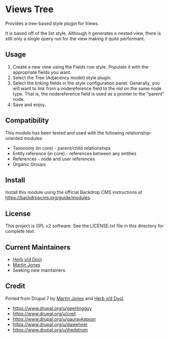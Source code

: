 # Views Tree

Provides a tree-based style plugin for Views.

It is based off of the list style. Although it generates a nested view, there is
still only a single query run for the view making it quite performant.

## Usage

1. Create a new view using the Fields row style. Populate it with the
   appropriate fields you want.
2. Select the Tree (Adjacency model) style plugin.
3. Select the linking fields in the style configuration panel. Generally, you
   will want to link from a nodereference field to the nid on the same node
   type. That is, the nodereference field is used as a pointer to the "parent"
   node.
4. Save and enjoy.

## Compatibility

This module has been tested and used with the following relationship-oriented modules:

- Taxonomy (in core) - parent/child relationships
- Entity reference (in core) - references between any entities
- References - node and user references
- Organic Groups

## Install

Install this module using the official Backdrop CMS instructions at
<https://backdropcms.org/guide/modules>.

## License

This project is GPL v2 software. See the LICENSE.txt file in this
directory for complete text.

## Current Maintainers

- [Herb v/d Dool](https://github.com/herbdool)
- [Martin Jones](https://github.com/nattywebdev)
- Seeking new maintainers

## Credit

Ported from Drupal 7 by [Martin Jones](https://github.com/nattywebdev) and
[Herb v/d Dool](https://github.com/herbdool).

- <https://www.drupal.org/u/geerlingguy>
- <https://www.drupal.org/u/crell>
- <https://www.drupal.org/u/gauravkapoor>
- <https://www.drupal.org/u/dawehner>
- <https://www.drupal.org/u/jhedstrom>
